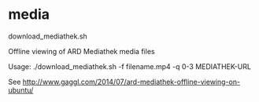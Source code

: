 media
=====

download_mediathek.sh

Offline viewing of ARD Mediathek media files

Usage: ./download_mediathek.sh -f filename.mp4 -q 0-3 MEDIATHEK-URL

See http://www.gaggl.com/2014/07/ard-mediathek-offline-viewing-on-ubuntu/
